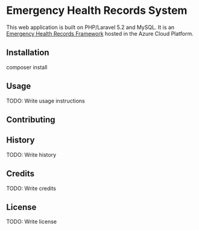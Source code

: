 # Emergency Health Records System
This web application is built on PHP/Laravel 5.2 and MySQL.
It is an [Emergency Health Records Framework](https://emrg.azurewebsites.net/) hosted in the Azure Cloud Platform.



## Installation
composer install


## Usage
TODO: Write usage instructions

## Contributing

## History
TODO: Write history

## Credits
TODO: Write credits

## License
TODO: Write license
